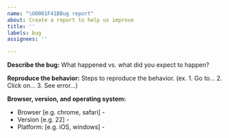 ```yaml
---
name: "\U0001F41BBug report"
about: Create a report to help us improve
title: ''
labels: bug
assignees: ''

---
```


<!-- 
Please fill out as much of the below template as you can.
Consider providing any applicable: code, screenshots, or gifs.
-->

<!-- Start below this comment. -->

**Describe the bug:**
What happened vs. what did you expect to happen?

**Reproduce the behavior:**
 Steps to reproduce the behavior. (ex. 1. Go to... 2. Click on... 3. See error...)

**Browser, version, and operating system:**

 - Browser [e.g. chrome, safari] -
 - Version [e.g. 22] -
 - Platform: [e.g. iOS, windows] - 

<!-- End. -->

<!--
Thank you! Your help makes Public Lab better. We *deeply* appreciate your helping refine and improve Leaflet.DistortableImage.

To learn how to write really great issues, which increases the chances they'll be resolved, see:
https://publiclab.org/wiki/developers#Contributing+for+non-coders
-->
